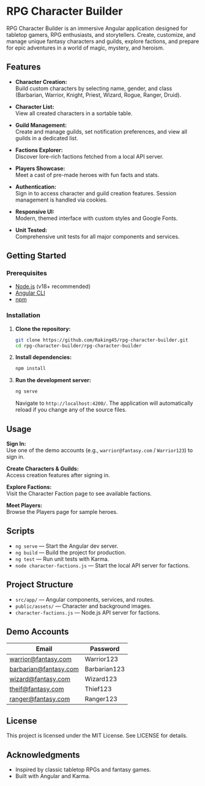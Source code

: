 # RPG Character Builder

RPG Character Builder is an immersive Angular application designed for tabletop gamers, RPG enthusiasts, and storytellers. Create, customize, and manage unique fantasy characters and guilds, explore factions, and prepare for epic adventures in a world of magic, mystery, and heroism.

## Features

- **Character Creation:**  
  Build custom characters by selecting name, gender, and class (Barbarian, Warrior, Knight, Priest, Wizard, Rogue, Ranger, Druid).

- **Character List:**  
  View all created characters in a sortable table.

- **Guild Management:**  
  Create and manage guilds, set notification preferences, and view all guilds in a dedicated list.

- **Factions Explorer:**  
  Discover lore-rich factions fetched from a local API server.

- **Players Showcase:**  
  Meet a cast of pre-made heroes with fun facts and stats.

- **Authentication:**  
  Sign in to access character and guild creation features. Session management is handled via cookies.

- **Responsive UI:**  
  Modern, themed interface with custom styles and Google Fonts.

- **Unit Tested:**  
  Comprehensive unit tests for all major components and services.

## Getting Started

### Prerequisites

- [Node.js](https://nodejs.org/) (v18+ recommended)
- [Angular CLI](https://angular.dev/tools/cli)
- [npm](https://www.npmjs.com/)

### Installation

1. **Clone the repository:**
   ```sh
   git clone https://github.com/Raking45/rpg-character-builder.git
   cd rpg-character-builder/rpg-character-builder
   ```
2. **Install dependencies:**
   ```sh
   npm install
   ```
3. **Run the development server:**
   ```sh
   ng serve
   ```
   Navigate to `http://localhost:4200/`. The application will automatically reload if you change any of the source files.

## Usage

**Sign In:**  
Use one of the demo accounts (e.g., `warrior@fantasy.com` / `Warrior123`) to sign in.

**Create Characters & Guilds:**  
Access creation features after signing in.

**Explore Factions:**  
Visit the Character Faction page to see available factions.

**Meet Players:**  
Browse the Players page for sample heroes.

## Scripts

- `ng serve` — Start the Angular dev server.
- `ng build` — Build the project for production.
- `ng test` — Run unit tests with Karma.
- `node character-factions.js` — Start the local API server for factions.

## Project Structure

- `src/app/` — Angular components, services, and routes.
- `public/assets/` — Character and background images.
- `character-factions.js` — Node.js API server for factions.

## Demo Accounts

| Email                   | Password      |
|-------------------------|--------------|
| warrior@fantasy.com     | Warrior123   |
| barbarian@fantasy.com   | Barbarian123 |
| wizard@fantasy.com      | Wizard123    |
| theif@fantasy.com       | Thief123     |
| ranger@fantasy.com      | Ranger123    |

## License

This project is licensed under the MIT License. See LICENSE for details.

## Acknowledgments

- Inspired by classic tabletop RPGs and fantasy games.
- Built with Angular and Karma.
